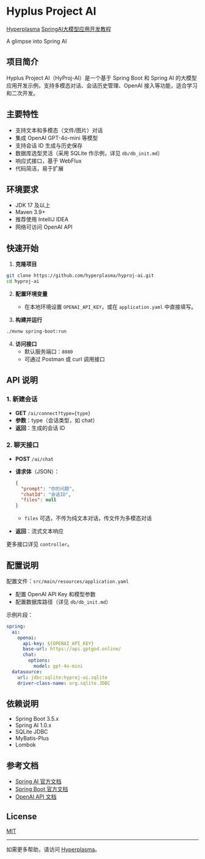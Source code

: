# Hyplus Project AI

[Hyperplasma](https://www.hyperplasma.top) [SpringAI大模型应用开发教程](https://www.hyperplasma.top/article/12880/) 

A glimpse into Spring AI

## 项目简介

Hyplus Project AI（HyProj-AI）是一个基于 Spring Boot 和 Spring AI 的大模型应用开发示例，支持多模态对话、会话历史管理、OpenAI 接入等功能，适合学习和二次开发。

## 主要特性

- 支持文本和多模态（文件/图片）对话
- 集成 OpenAI GPT-4o-mini 等模型
- 支持会话 ID 生成与历史保存
- 数据库选型灵活（采用 SQLite 作示例，详见 `db/db_init.md`）
- 响应式接口，基于 WebFlux
- 代码简洁，易于扩展

## 环境要求

- JDK 17 及以上
- Maven 3.9+
- 推荐使用 IntelliJ IDEA
- 网络可访问 OpenAI API

## 快速开始

1. **克隆项目**

```bash
git clone https://github.com/hyperplasma/hyproj-ai.git
cd hyproj-ai
```

2. **配置环境变量**
   - 在本地环境设置 `OPENAI_API_KEY`，或在 `application.yaml` 中直接填写。

3. **构建并运行**

```bash
./mvnw spring-boot:run
```

4. **访问接口**
   - 默认服务端口：`8080`
   - 可通过 Postman 或 curl 调用接口

## API 说明

### 1. 新建会话

- **GET** `/ai/connect?type={type}`
- **参数**：type（会话类型，如 chat）
- **返回**：生成的会话 ID

### 2. 聊天接口

- **POST** `/ai/chat`
- **请求体**（JSON）：
  ```json
  {
    "prompt": "你的问题",
    "chatId": "会话ID",
    "files": null
  }
  ```
  - `files` 可选，不传为纯文本对话，传文件为多模态对话

- **返回**：流式文本响应

更多接口详见 `controller`。

## 配置说明

配置文件：`src/main/resources/application.yaml`

- 配置 OpenAI API Key 和模型参数
- 配置数据库路径（详见 `db/db_init.md`）

示例片段：
```yaml
spring:
  ai:
    openai:
      api-key: ${OPENAI_API_KEY}
      base-url: https://api.gptgod.online/
      chat:
        options:
          model: gpt-4o-mini
  datasource:
    url: jdbc:sqlite:hyproj-ai.sqlite
    driver-class-name: org.sqlite.JDBC
```

## 依赖说明

- Spring Boot 3.5.x
- Spring AI 1.0.x
- SQLite JDBC
- MyBatis-Plus
- Lombok

## 参考文档

- [Spring AI 官方文档](https://docs.spring.io/spring-ai/reference/)
- [Spring Boot 官方文档](https://docs.spring.io/spring-boot/docs/current/reference/htmlsingle/)
- [OpenAI API 文档](https://platform.openai.com/docs/api-reference)

## License

[MIT](LICENSE)

---

如需更多帮助，请访问 [Hyperplasma](https://www.hyperplasma.top)。
